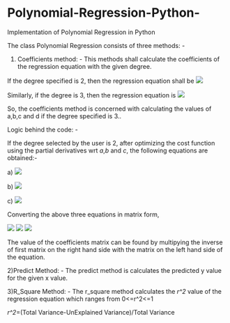 # Polynomial-Regression-Python-
Implementation of Polynomial Regression in Python

The class Polynomial Regression consists of three methods: -

1) Coefficients method: - This methods shall calculate the coefficients of the regression equation with the given degree. 
                   
If the degree specified is 2, then the regression equation shall be <img src="https://render.githubusercontent.com/render/math?math=y=a%2Bbx%2Bcx^2">

Similarly, if the degree is 3, then the regression equation is <img src="https://render.githubusercontent.com/render/math?math=y=a%2Bbx%2Bcx^2%2Bdx^3">

So, the coefficients method is concerned with calculating the values of a,b,c and d if the degree specified is 3..

Logic behind the code: -

If the degree selected by the user is 2, after optimizing the cost function using the partial derivatives wrt _a_,_b_ and _c_, the following equations are obtained:-

a) <img src="https://render.githubusercontent.com/render/math?math=\sum^{n}_{i=1}y_i=\sum^{n}_{i=1}a%2B\sum^{n}_{i=1}bx_i%2B\sum^{n}_{i=1}cx^2_i">

b) <img src="https://render.githubusercontent.com/render/math?math=\sum^{n}_{i=1}x_iy_i=\sum^{n}_{i=1}ax_i%2B\sum^{n}_{i=1}bx^2_i%2B\sum^{n}_{i=1}cx^3_i">

c) <img src="https://render.githubusercontent.com/render/math?math=\sum^{n}_{i=1}x^2_iy_i=\sum^{n}_{i=1}ax^2_i%2B\sum^{n}_{i=1}bx^3_i%2B\sum^{n}_{i=1}cx^4">

Converting the above three equations in matrix form,

<img src="https://render.githubusercontent.com/render/math?math=\begin{bmatrix}\sum^{n}_{i=1}y_i\\\sum^{n}_{i=1}x_iy_i\\\sum^{n}_{i=1}x^2_iy_i\end{bmatrix}="> <img src="https://render.githubusercontent.com/render/math?math=\begin{bmatrix}\sum^{n}_{i=1}(1)\quad\sum^{n}_{i=1}x_i\quad\sum^{n}_{i=1}x^2_i\\\sum^{n}_{i=1}x_i\quad\sum^{n}_{i=1}x^2_i\quad\sum^{n}_{i=1}x^3_i\\\sum^{n}_{i=1}x^2_i\quad\sum^{n}_{i=1}x^3_i\quad\sum^{n}_{i=1}x^4\end{bmatrix}">  <img src="https://render.githubusercontent.com/render/math?math=\begin{bmatrix}a\\b\\c\end{bmatrix}">

The value of the coefficients matrix can be found by multipying the inverse of first matrix on the right hand side with the matrix on the left hand side of the equation.

2)Predict Method: - The predict method is calculates the predicted y value for the given x value.

3)R_Square Method: - The r_square method calculates the _r^2_ value of the regression equation which ranges from 0<=r^2<=1

_r^2_=(Total Variance-UnExplained Variance)/Total Variance
